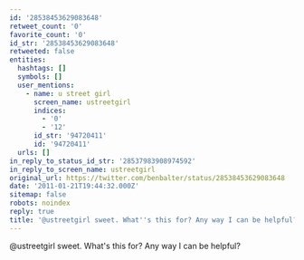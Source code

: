 ```yaml
---
id: '28538453629083648'
retweet_count: '0'
favorite_count: '0'
id_str: '28538453629083648'
retweeted: false
entities:
  hashtags: []
  symbols: []
  user_mentions:
    - name: u street girl
      screen_name: ustreetgirl
      indices:
        - '0'
        - '12'
      id_str: '94720411'
      id: '94720411'
  urls: []
in_reply_to_status_id_str: '28537983908974592'
in_reply_to_screen_name: ustreetgirl
original_url: https://twitter.com/benbalter/status/28538453629083648
date: '2011-01-21T19:44:32.000Z'
sitemap: false
robots: noindex
reply: true
title: '@ustreetgirl sweet. What''s this for? Any way I can be helpful?'
---
```


@ustreetgirl sweet. What's this for? Any way I can be helpful?